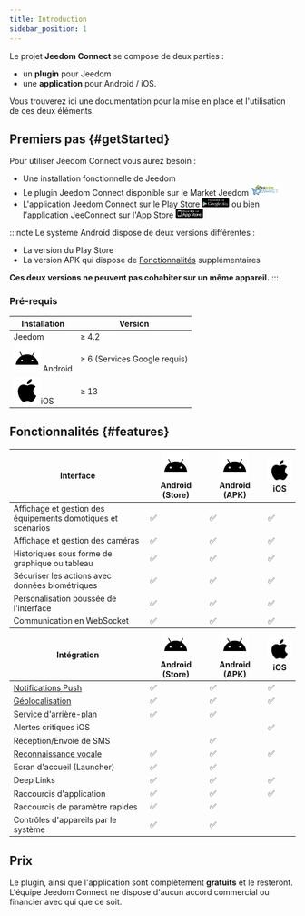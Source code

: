 ```yaml
---
title: Introduction
sidebar_position: 1
---
```



Le projet **Jeedom Connect** se compose de deux parties : 
- un **plugin** pour Jeedom 
- une **application** pour Android / iOS.  

Vous trouverez ici une documentation pour la mise en place et l'utilisation de ces deux éléments.
## Premiers pas {#getStarted}

Pour utiliser Jeedom Connect vous aurez besoin :
- Une installation fonctionnelle de Jeedom
- Le plugin Jeedom Connect disponible sur le Market Jeedom <a href="https://market.jeedom.com/index.php?v=d&p=market_display&id=4077" target="_blank"><img src='../img/logo-MARKET.svg' width='10%' /></a>
- L'application Jeedom Connect sur le Play Store <a href="https://play.google.com/store/apps/details?id=com.jeedomconnect.app" target="_blank"><img src='../img/playstore.png' width='10%'/></a>  ou bien l'application JeeConnect sur l'App Store <a href="https://apps.apple.com/us/app/jeeconnect/id1566533727" target="_blank"><img src="../img/applestore.png" width='10%'/></a>  

:::note
Le système Android dispose de deux versions différentes : 
- La version du Play Store
- La version APK qui dispose de [Fonctionnalités](#features) supplémentaires

**Ces deux versions ne peuvent pas cohabiter sur un même appareil.**
:::

### Pré-requis

<table className="core-table">
  <thead>
    <tr>
      <th><strong>Installation</strong></th>
      <th>Version</th>
      </tr>
  </thead>
  <tbody>
    <tr>
      <td>Jeedom</td>
      <td>&ge; 4.2</td>
    </tr>
    <tr>
      <td><img alt="Android" src="../img/android.svg" /> Android</td>
      <td>&ge; 6 (Services Google requis)</td>
    </tr>
    <tr>
      <td><img alt="iOS" src="../img/apple.svg" />iOS</td>
      <td>&ge; 13</td>
    </tr>
    </tbody>
</table>

## Fonctionnalités {#features}

<table className="core-table">
  <thead>
    <tr>
      <th><strong>Interface</strong></th>
      <th><img alt="Android" src="../img/android.svg" />Android (Store)</th>
      <th><img alt="Android" src="../img/android.svg" />Android (APK)</th>
      <th><img alt="iOS" src="../img/apple.svg" />iOS</th>
      </tr>
  </thead>
  <tbody>
    <tr>
      <td>Affichage et gestion des équipements domotiques et scénarios</td>
      <td>✅</td>
      <td>✅</td>
      <td>✅</td>
    </tr>
    <tr>
      <td>Affichage et gestion des caméras</td>
      <td>✅</td>
      <td>✅</td>
      <td>✅</td>
    </tr>
    <tr>
      <td>Historiques sous forme de graphique ou tableau</td>
      <td>✅</td>
      <td>✅</td>
      <td>✅</td>
    </tr>
    <tr>
      <td>Sécuriser les actions avec données biométriques</td>
      <td>✅</td>
      <td>✅</td>
      <td>✅</td>
    </tr>
    <tr>
      <td>Personalisation poussée de l'interface</td>
      <td>✅</td>
      <td>✅</td>
      <td>✅</td>
    </tr>
    <tr>
      <td>Communication en WebSocket</td>
      <td>✅</td>
      <td>✅</td>
      <td>✅</td>
    </tr>    
  </tbody>
  <thead>
    <tr>
      <th><strong>Intégration</strong></th>
      <th><img alt="Android" src="../img/android.svg" />Android (Store)</th>
      <th><img alt="Android" src="../img/android.svg" />Android (APK)</th>
      <th><img alt="iOS" src="../img/apple.svg" />iOS</th>
      </tr>
  </thead>
  <tbody>
    <tr>
      <td><a href="/docs/integration/notifications">Notifications Push</a></td>
      <td>✅</td>
      <td>✅</td>
      <td>✅</td>
    </tr>
    <tr>
      <td><a href="/docs/integration/geoloc">Géolocalisation</a></td>
      <td>✅</td>
      <td>✅</td>
      <td>✅</td>
    </tr>
    <tr>
      <td><a href="/docs/integration/service">Service d'arrière-plan</a></td>      
      <td>✅</td>
      <td>✅</td>
      <td></td>
    </tr>
    <tr>
      <td>Alertes critiques iOS</td>
      <td></td>
      <td></td>
      <td>✅</td>
    </tr>
    <tr>
      <td>Réception/Envoie de SMS</td>
      <td></td>      
      <td>✅</td>
      <td></td>
    </tr>
    <tr>
      <td><a href="/docs/integration/speechRecognition">Reconnaissance vocale</a></td>      
      <td>✅</td>
      <td>✅</td>
      <td>✅</td>
    </tr>
    <tr>
      <td>Ecran d'accueil (Launcher)</td>
      <td>✅</td>
      <td>✅</td>
      <td></td>
    </tr>
    <tr>
      <td>Deep Links</td>
      <td>✅</td>
      <td>✅</td>
      <td>✅</td>
    </tr>
    <tr>
      <td>Raccourcis d'application</td>
      <td>✅</td>
      <td>✅</td>
      <td>✅</td>
    </tr>
    <tr>
      <td>Raccourcis de paramètre rapides</td>      
      <td>✅</td>
      <td>✅</td>
      <td></td>
    </tr>
    <tr>
      <td>Contrôles d'appareils par le système</td>      
      <td>✅</td>
      <td>✅</td>
      <td></td>
    </tr>
  </tbody>
</table>

## Prix

Le plugin, ainsi que l'application sont complètement **gratuits** et le resteront.
L'équipe Jeedom Connect ne dispose d'aucun accord commercial ou financier avec qui que ce soit.